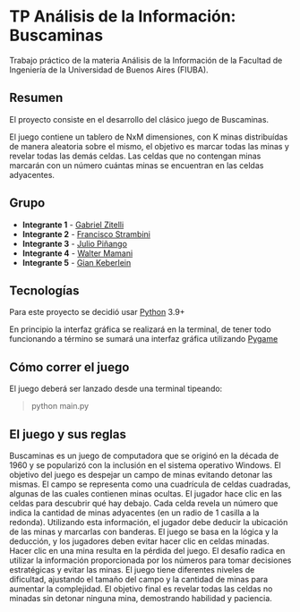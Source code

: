 # TP Análisis de la Información: Buscaminas

Trabajo práctico de la materia Análisis de la Información de la Facultad de Ingeniería de la Universidad de Buenos Aires (FIUBA).

## Resumen

El proyecto consiste en el desarrollo del clásico juego de Buscaminas.

El juego contiene un tablero de NxM dimensiones, con K minas distribuídas de manera aleatoria sobre el mismo, el objetivo es marcar todas las minas y revelar todas las demás celdas. Las celdas que no contengan minas marcarán con un número cuántas minas se encuentran en las celdas adyacentes.

## Grupo

* **Integrante 1** - [Gabriel Zitelli](https://github.com/gabrielzitelli)
* **Integrante 2** - [Francisco Strambini](https://github.com/FranFiuba)
* **Integrante 3** - [Julio Piñango](https://github.com/julioPinango)
* **Integrante 4** - [Walter Mamani](https://github.com/wjma)
* **Integrante 5** - [Gian Keberlein](https://github.com/GianK128)

## Tecnologías

Para este proyecto se decidió usar [Python](https://www.python.org) 3.9+

En principio la interfaz gráfica se realizará en la terminal, de tener todo funcionando a término se sumará una interfaz gráfica utilizando [Pygame](https://www.pygame.org/tags/framework)


## Cómo correr el juego

El juego deberá ser lanzado desde una terminal tipeando:

> python main.py

## El juego y sus reglas

Buscaminas es un juego de computadora que se originó en la década de 1960 y se popularizó con la inclusión en el sistema operativo Windows. El objetivo del juego es despejar un campo de minas evitando detonar las mismas. El campo se representa como una cuadrícula de celdas cuadradas, algunas de las cuales contienen minas ocultas. El jugador hace clic en las celdas para descubrir qué hay debajo. Cada celda revela un número que indica la cantidad de minas adyacentes (en un radio de 1 casilla a la redonda). Utilizando esta información, el jugador debe deducir la ubicación de las minas y marcarlas con banderas.
El juego se basa en la lógica y la deducción, y los jugadores deben evitar hacer clic en celdas minadas. Hacer clic en una mina resulta en la pérdida del juego. El desafío radica en utilizar la información proporcionada por los números para tomar decisiones estratégicas y evitar las minas. El juego tiene diferentes niveles de dificultad, ajustando el tamaño del campo y la cantidad de minas para aumentar la complejidad. El objetivo final es revelar todas las celdas no minadas sin detonar ninguna mina, demostrando habilidad y paciencia.
